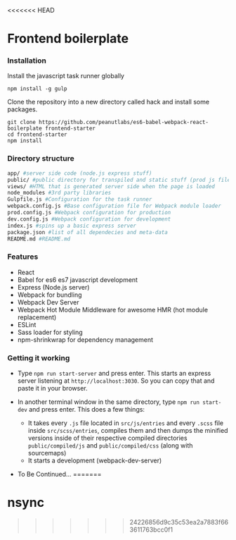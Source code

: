 <<<<<<< HEAD
# Frontend boilerplate

### Installation

Install the javascript task runner globally

```npm install -g gulp```

Clone the repository into a new directory called hack and install some packages.

```
git clone https://github.com/peanutlabs/es6-babel-webpack-react-boilerplate frontend-starter
cd frontend-starter
npm install
```
### Directory structure
```sh
app/ #server side code (node.js express stuff)
public/ #public directory for transpiled and static stuff (prod js files, prod css files)
views/ #HTML that is generated server side when the page is loaded
node_modules #3rd party libraries
Gulpfile.js #Configuration for the task runner
webpack.config.js #Base configuration file for Webpack module loader
prod.config.js #Webpack configuration for production
dev.config.js #Webpack configuration for development
index.js #spins up a basic express server
package.json #list of all dependecies and meta-data
README.md #README.md
```
### Features
* React
* Babel for es6 es7 javascript development
* Express (Node.js server)
* Webpack for bundling
* Webpack Dev Server
* Webpack Hot Module Middleware for awesome HMR (hot module replacement)
* ESLint
* Sass loader for styling
* npm-shrinkwrap for dependency management

### Getting it working
* Type `npm run start-server` and press enter. This starts an express server listening at `http://localhost:3030`. So you can copy that and paste it in your browser.
 
* In another terminal window in the same directory, type `npm run start-dev` and press enter. This does a few things:
	* It takes every `.js` file located in `src/js/entries` and every `.scss` file inside `src/scss/entries`, compiles them and then dumps the minified versions inside of their respective compiled directories `public/compiled/js` and `public/compiled/css` (along with sourcemaps)
	* It starts a development (webpack-dev-server)
* To Be Continued...
=======
# nsync
>>>>>>> 24226856d9c35c53ea2a7883f663611763bcc0f1
